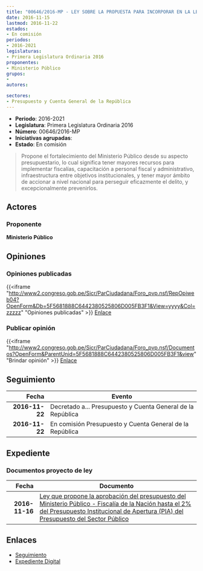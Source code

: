 ```yaml
---
title: "00646/2016-MP - LEY SOBRE LA PROPUESTA PARA INCORPORAR EN LA LEY DE PRESUPUESTO DEL SECTOR PÚBLICO PARA EL AÑO FISCAL 2017, LA APROBACIÓN DEL PRESUPUESTO DEL MINISTERIO PÚBLICO-FISCALÍA DE LA NACIÓN HASTA EL 2% DEL PRESUPUESTO INSTITUCIONAL DE APERTURA (PIA) DEL PRESUPUESTO DEL SECTOR PÚBLICO"
date: 2016-11-15
lastmod: 2016-11-22
estados:
- En comisión
periodos:
- 2016-2021
legislaturas:
- Primera Legislatura Ordinaria 2016
proponentes:
- Ministerio Público
grupos:
- 
autores:

sectores:
- Presupuesto y Cuenta General de la República
---
```

- **Periodo**: 2016-2021
- **Legislatura**: Primera Legislatura Ordinaria 2016
- **Número**: 00646/2016-MP
- **Iniciativas agrupadas**: 
- **Estado**: En comisión

> Propone el fortalecimiento del Ministerio Público desde su aspecto presupuestario, lo cual significa tener mayores recursos para implementar fiscalías, capacitación a personal fiscal y administrativo, infraestructura entre objetivos institucionales, y tener mayor ámbito de accionar a nivel nacional para perseguir eficazmente el delito, y excepcionalmente prevenirlos.


## Actores

### Proponente

**Ministerio Público**

## Opiniones

### Opiniones publicadas

{{<iframe "http://www2.congreso.gob.pe/Sicr/ParCiudadana/Foro_pvp.nsf/RepOpiweb04?OpenForm&Db=5F5681888C6442380525806D005FB3F1&View=yyyy&Col=zzzzz" "Opiniones publicadas" >}}
[Enlace](http://www2.congreso.gob.pe/Sicr/ParCiudadana/Foro_pvp.nsf/RepOpiweb04?OpenForm&Db=5F5681888C6442380525806D005FB3F1&View=yyyy&Col=zzzzz)

### Publicar opinión

{{<iframe "http://www2.congreso.gob.pe/Sicr/ParCiudadana/Foro_pvp.nsf/Documentos?OpenForm&ParentUnid=5F5681888C6442380525806D005FB3F1&view" "Brindar opinión" >}}
[Enlace](http://www2.congreso.gob.pe/Sicr/ParCiudadana/Foro_pvp.nsf/Documentos?OpenForm&ParentUnid=5F5681888C6442380525806D005FB3F1&view)


## Seguimiento

| Fecha | Evento |
|------:|--------|
| **2016-11-22** | Decretado a... Presupuesto y Cuenta General de la República |
| **2016-11-22** | En comisión Presupuesto y Cuenta General de la República |

## Expediente

### Documentos proyecto de ley

| Fecha | Documento |
|------:|-----------|
| **2016-11-16** | [Ley que propone la aprobación del presupuesto del Ministerio Público - Fiscalía de la Nación hasta el 2% del Presupuesto Institucional de Apertura (PIA) del Presupuesto del Sector Público](http://www.leyes.congreso.gob.pe/Documentos/2016_2021/Proyectos_de_Ley_y_de_Resoluciones_Legislativas/PL0064620161116..pdf) |

## Enlaces

- [Seguimiento](http://www2.congreso.gob.pe/Sicr/TraDocEstProc/CLProLey2016.nsf/f7fff46988ca05b1052578e100829cc7/103d21ededf995cf0525806d0053b121?OpenDocument)
- [Expediente Digital](http://www2.congreso.gob.pe/Sicr/TraDocEstProc/Expvirt_2011.nsf/visbusqptramdoc1621/00646?opendocument)

